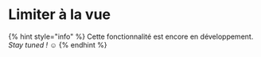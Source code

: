 # Limiter à la vue

{% hint style="info" %}
 Cette fonctionnalité est encore en développement. _Stay tuned ! ☺️_
{% endhint %}



